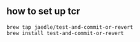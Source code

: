 ## how to set up tcr

```
brew tap jaedle/test-and-commit-or-revert
brew install test-and-commit-or-revert
```
